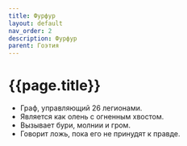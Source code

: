 ```yaml
---
title: Фурфур
layout: default
nav_order: 2
description: Фурфур
parent: Гоэтия
---
```


# {{page.title}}

- Граф, управляющий 26 легионами.
- Является как олень с огненным хвостом.
- Вызывает бури, молнии и гром.
- Говорит ложь, пока его не принудят к правде.
